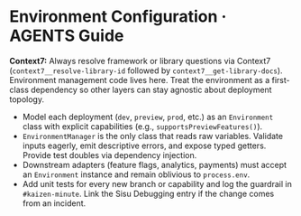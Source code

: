 # Environment Configuration · AGENTS Guide

**Context7:** Always resolve framework or library questions via Context7 (`context7__resolve-library-id` followed by `context7__get-library-docs`).
Environment management code lives here. Treat the environment as a first-class dependency so other layers can stay agnostic about deployment topology.

- Model each deployment (`dev`, `preview`, `prod`, etc.) as an `Environment` class with explicit capabilities (e.g., `supportsPreviewFeatures()`).
- `EnvironmentManager` is the only class that reads raw variables. Validate inputs eagerly, emit descriptive errors, and expose typed getters. Provide test doubles via dependency injection.
- Downstream adapters (feature flags, analytics, payments) must accept an `Environment` instance and remain oblivious to `process.env`.
- Add unit tests for every new branch or capability and log the guardrail in `#kaizen-minute`. Link the Sisu Debugging entry if the change comes from an incident.
